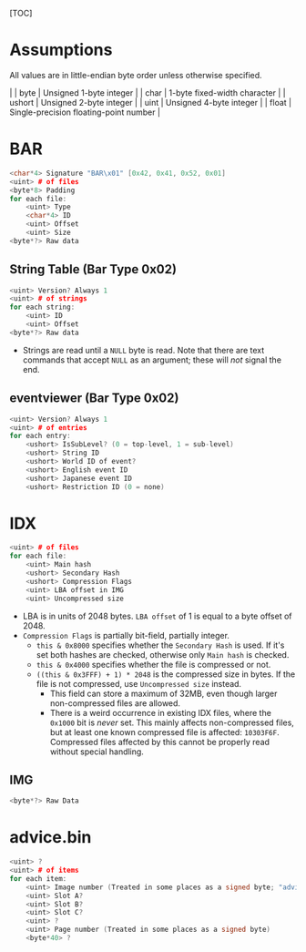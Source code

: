 [TOC]

# Assumptions
All values are in little-endian byte order unless otherwise specified.

|
| byte   | Unsigned 1-byte integer |
| char   | 1-byte fixed-width character |
| ushort | Unsigned 2-byte integer |
| uint   | Unsigned 4-byte integer |
| float  | Single-precision floating-point number |

# BAR
```cpp
<char*4> Signature "BAR\x01" [0x42, 0x41, 0x52, 0x01]
<uint> # of files
<byte*8> Padding
for each file:
    <uint> Type
    <char*4> ID
    <uint> Offset
    <uint> Size
<byte*?> Raw data
```

## String Table (Bar Type 0x02)
```cpp
<uint> Version? Always 1
<uint> # of strings
for each string:
    <uint> ID
    <uint> Offset
<byte*?> Raw data
```
* Strings are read until a `NULL` byte is read. Note that there are text commands that accept `NULL` as an argument; these will _not_ signal the end.

## eventviewer (Bar Type 0x02)
```cpp
<uint> Version? Always 1
<uint> # of entries
for each entry:
    <ushort> IsSubLevel? (0 = top-level, 1 = sub-level)
    <ushort> String ID
    <ushort> World ID of event?
    <ushort> English event ID
    <ushort> Japanese event ID
    <ushort> Restriction ID (0 = none)
```

# IDX
```cpp
<uint> # of files
for each file:
    <uint> Main hash
    <ushort> Secondary Hash
    <ushort> Compression Flags
    <uint> LBA offset in IMG
    <uint> Uncompressed size
```
* LBA is in units of 2048 bytes. `LBA offset` of 1 is equal to a byte offset of 2048.
* `Compression Flags` is partially bit-field, partially integer.
    * `this & 0x8000` specifies whether the `Secondary Hash` is used. If it's set both hashes are checked, otherwise  only `Main hash` is checked.
    * `this & 0x4000` specifies whether the file is compressed or not.
    * `((this & 0x3FFF) + 1) * 2048` is the compressed size in bytes. If the file is not compressed, use `Uncompressed size` instead.
        * This field can store a maximum of 32MB, even though larger non-compressed files are allowed.
        * There is a weird occurrence in existing IDX files, where the `0x1000` bit is _never_ set. This mainly affects non-compressed files, but at least one known compressed file is affected: `10303F6F`. Compressed files affected by this cannot be properly read without special handling.

## IMG
```cpp
<byte*?> Raw Data
```

# advice.bin
```cpp
<uint> ?
<uint> # of items
for each item:
    <uint> Image number (Treated in some places as a signed byte; "advice_%03d.imz")
    <uint> Slot A?
    <uint> Slot B?
    <uint> Slot C?
    <uint> ?
    <uint> Page number (Treated in some places as a signed byte)
    <byte*40> ?
```
